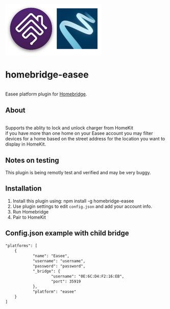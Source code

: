 <p align="left">
 <img width="300" src="logo/homebridge-easee.png" />
</p>

# homebridge-easee
<br>Easee platform plugin for [Homebridge](https://github.com/nfarina/homebridge).

## About


<br> Supports the ablity to lock and unlock charger from HomeKit
<br> if you have more than one home on your Easee account you may filter devices for a home based on the street address for the location you want to display in HomeKit.

## Notes on testing

This plugin is being remotly test and verified and may be very buggy.

## Installation
1. Install this plugin using: npm install -g homebridge-easee
3. Use plugin settings to edit ``config.json`` and add your account info.
4. Run Homebridge
5. Pair to HomeKit

## Config.json example with child bridge
```
"platforms": [
	{
			"name": "Easee",
			"username": "username",
			"password": "password",
			"_bridge": {
					"username": "0E:6C:D4:F2:16:EB",
					"port": 35919
			},
			"platform": "easee"
	}
]
```